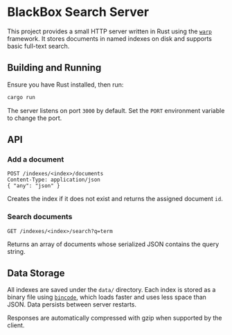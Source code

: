 # BlackBox Search Server

This project provides a small HTTP server written in Rust using the [`warp`](https://crates.io/crates/warp) framework. It stores documents in named indexes on disk and supports basic full-text search.

## Building and Running

Ensure you have Rust installed, then run:

```bash
cargo run
```

The server listens on port `3000` by default. Set the `PORT` environment variable to change the port.

## API

### Add a document

```
POST /indexes/<index>/documents
Content-Type: application/json
{ "any": "json" }
```

Creates the index if it does not exist and returns the assigned document `id`.

### Search documents

```
GET /indexes/<index>/search?q=term
```

Returns an array of documents whose serialized JSON contains the query string.

## Data Storage

All indexes are saved under the `data/` directory. Each index is stored as a binary file using [`bincode`](https://crates.io/crates/bincode), which loads faster and uses less space than JSON. Data persists between server restarts.

Responses are automatically compressed with gzip when supported by the client.
